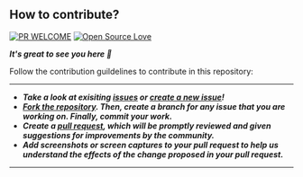## How to contribute?

[![PR WELCOME](https://img.shields.io/badge/PRs-welcome-lightgreen.svg?style=flat-square)](https://github.com/bishtanuj/dataStructure/pulls)
[![Open Source Love](https://badges.frapsoft.com/os/v3/open-source.png)](https://github.com/bishtanuj/)

__*It's great to see you here :partying_face:*__

Follow the contribution guildelines to contribute in this repository:
___
- __*Take a look at exisiting [issues](https://github.com/bishtanuj/dataStructure/issues) or [create a new issue](https://github.com/bishtanuj/dataStructure/issues/new/choose)!*__
- __*[Fork the repository](https://github.com/bishtanuj/dataStructure/fork). Then, create a branch for any issue that you are working on. Finally, commit your work.*__
- __*Create a [pull request](https://github.com/bishtanuj/dataStructure/compare), which will be promptly reviewed and given suggestions for improvements by the community.*__
- __*Add screenshots or screen captures to your pull request to help us understand the effects of the change proposed in your pull request.*__
___
